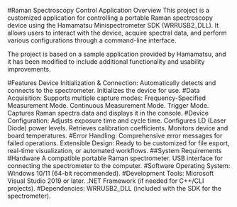 #Raman Spectroscopy Control Application
Overview
This project is a customized application for controlling a portable Raman spectroscopy device using the Hamamatsu Minispectrometer SDK (WRRUSB2_DLL). It allows users to interact with the device, acquire spectral data, and perform various configurations through a command-line interface.

The project is based on a sample application provided by Hamamatsu, and it has been modified to include additional functionality and usability improvements.

#Features
Device Initialization & Connection:
Automatically detects and connects to the spectrometer.
Initializes the device for use.
#Data Acquisition:
Supports multiple capture modes:
Frequency-Specified Measurement Mode.
Continuous Measurement Mode.
Trigger Mode.
Captures Raman spectra data and displays it in the console.
#Device Configuration:
Adjusts exposure time and cycle time.
Configures LD (Laser Diode) power levels.
Retrieves calibration coefficients.
Monitors device and board temperatures.
#Error Handling:
Comprehensive error messages for failed operations.
Extensible Design:
Ready to be customized for file export, real-time visualization, or automated workflows.
##System Requirements
#Hardware
A compatible portable Raman spectrometer.
USB interface for connecting the spectrometer to the computer.
#Software
Operating System: Windows 10/11 (64-bit recommended).
#Development Tools:
Microsoft Visual Studio 2019 or later.
.NET Framework (if needed for C++/CLI projects).
#Dependencies:
WRRUSB2_DLL (included with the SDK for the spectrometer).
